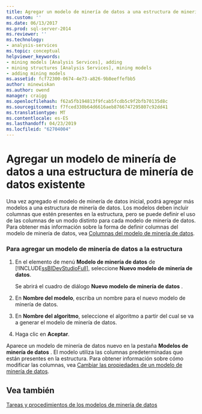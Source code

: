 ```yaml
---
title: Agregar un modelo de minería de datos a una estructura de minería de datos existente | Microsoft Docs
ms.custom: ''
ms.date: 06/13/2017
ms.prod: sql-server-2014
ms.reviewer: ''
ms.technology:
- analysis-services
ms.topic: conceptual
helpviewer_keywords:
- mining models [Analysis Services], adding
- mining structures [Analysis Services], mining models
- adding mining models
ms.assetid: fcf72300-0674-4e73-a826-9b8eeffefbb5
author: minewiskan
ms.author: owend
manager: craigg
ms.openlocfilehash: f62a5fb194813f9fcab5fcdb5c9f2bfb70135d8c
ms.sourcegitcommit: f7fced330b64d6616aeb8766747295807c92dd41
ms.translationtype: MT
ms.contentlocale: es-ES
ms.lasthandoff: 04/23/2019
ms.locfileid: "62704004"
---
```

# <a name="add-a-mining-model-to-an-existing-mining-structure"></a>Agregar un modelo de minería de datos a una estructura de minería de datos existente
  Una vez agregado el modelo de minería de datos inicial, podrá agregar más modelos a una estructura de minería de datos. Los modelos deben incluir columnas que estén presentes en la estructura, pero se puede definir el uso de las columnas de un modo distinto para cada modelo de minería de datos. Para obtener más información sobre la forma de definir columnas del modelo de minería de datos, vea [Columnas del modelo de minería de datos](mining-model-columns.md).  
  
### <a name="to-add-a-mining-model-to-the-structure"></a>Para agregar un modelo de minería de datos a la estructura  
  
1.  En el elemento de menú **Modelo de minería de datos** de [!INCLUDE[ssBIDevStudioFull](../../includes/ssbidevstudiofull-md.md)], seleccione **Nuevo modelo de minería de datos**.  
  
     Se abrirá el cuadro de diálogo **Nuevo modelo de minería de datos** .  
  
2.  En **Nombre del modelo**, escriba un nombre para el nuevo modelo de minería de datos.  
  
3.  En **Nombre del algoritmo**, seleccione el algoritmo a partir del cual se va a generar el modelo de minería de datos.  
  
4.  Haga clic en **Aceptar**.  
  
 Aparece un modelo de minería de datos nuevo en la pestaña **Modelos de minería de datos** . El modelo utiliza las columnas predeterminadas que están presentes en la estructura. Para obtener información sobre cómo modificar las columnas, vea [Cambiar las propiedades de un modelo de minería de datos](change-the-properties-of-a-mining-model.md).  
  
## <a name="see-also"></a>Vea también  
 [Tareas y procedimientos de los modelos de minería de datos](mining-model-tasks-and-how-tos.md)  
  
  

